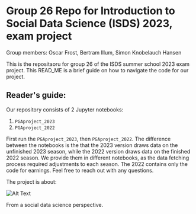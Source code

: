 # Group 26 Repo for Introduction to Social Data Science (ISDS) 2023, exam project 

Group members: Oscar Frost, Bertram Illum, Simon Knobelauch Hansen 

This is the repositaoru for group 26 of the ISDS summer school 2023 exam project. This READ_ME is a brief guide on how to navigate the code for our project. 

## Reader's guide: 
Our repository consists of 2 Jupyter notebooks:

1. `PGAproject_2023`
2. `PGAproject_2022`

First run the `PGAproject_2023`, then `PGAproject_2022`. The difference between the notebooks is the that the 2023 version draws data on the unfinished 2023 season, while the 2022 version draws data on the finished 2022 season. We provide them in different notebooks, as the data fetching process required adjustments to each season. The 2022 contains only the code for earnings. Feel free to reach out with any questions. 

The project is about: 

![Alt Text](https://github.com/tkm454/ISDS_26/blob/main/pga-tour-vector-logo-2022.png)

From a social data science perspective. 
